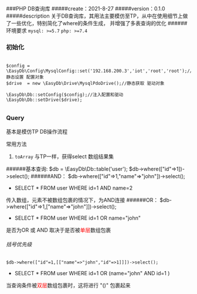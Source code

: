 ###PHP DB查询库
#####create：2021-8-27
#####version：0.1.0 
#####description
关于DB查询库，其用法主要模仿至TP，从中在使用细节上做了一些优化，特别简化了where的条件生成，
并增强了多表查询的优化
######环境要求
`mysql: >=5.7`
`php: >=7.4`
    
### 初始化
######
    $config = \EasyDb\Config\MysqlConfig::set('192.168.200.3','iot','root','root');//静态设置 配置对象
    $drive  = new \EasyDb\Drive\MysqlPdoDrive();//静态获取 驱动对象

    \EasyDb\Db::setConfig($config);//注入配置和驱动
    \EasyDb\Db::setDrive($drive);
######

### Query
基本是模仿TP DB操作流程

常用方法
1. `toArray` 与TP一样，获得select 数组结果集

######基本查询:
    $db = \EasyDb\Db::table('user');
    $db->where(["id"=>1])->select();
######AND：
    $db->where(["id"=>1,"name"=>"john"])->select();
* SELECT * FROM user WHERE id=1 AND name=2

传入数组，元素不被数组包裹的情况下，为AND连接
######OR：
    $db->where(["id"=>1,["name"=>"john"]])->select();
* SELECT * FROM user WHERE id=1 OR name="john"

是否为OR 或 AND 取决于是否被<font color=red>单层</font>数组包裹


###### 括号优先级
    $db->where(["id"=1,[["name"=>"john","id"=>1]]])->select();
* SELECT * FROM user WHERE id=1 OR (name="john" AND id=1 )

当查询条件被<font color=red>双层</font>数组包裹时，这将进行 "()" 包裹起来
  

#
#
#
#














